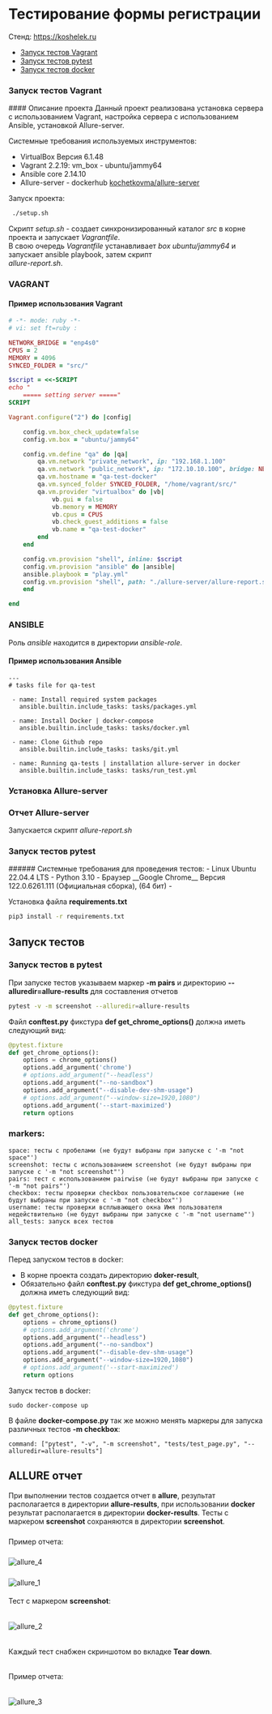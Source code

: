 # Тестирование формы регистрации
Стенд: https://koshelek.ru 

- [Запуск тестов Vagrant](#vagrant)
- [Запуск тестов pytest](#pytest)
- [Запуск тестов docker](#docker)

<h3 id="vagrant">Запуск тестов Vagrant</h3>
#### Описание проекта
Данный проект реализована установка сервера с использованием Vagrant, настройка сервера с использованием
Ansible, установкой Allure-server.  

Системные требования используемых инструментов:
- VirtualBox Версия 6.1.48 
- Vagrant 2.2.19: vm_box - ubuntu/jammy64
- Ansible core 2.14.10
- Allure-server - dockerhub [kochetkovma/allure-server](https://hub.docker.com/r/kochetkovma/allure-server)

Запуск проекта:
```bash
 ./setup.sh
 ```
Скрипт _setup.sh_ - создает синхронизированный каталог _src_ в корне проекта и запускает _Vagrantfile_.  
В свою очередь _Vagrantfile_ устанавливает _box ubuntu/jammy64_ и запускает ansible playbook, затем скрипт  
_allure-report.sh_.
### VAGRANT
#### Пример использования Vagrant
```ruby
# -*- mode: ruby -*-
# vi: set ft=ruby :

NETWORK_BRIDGE = "enp4s0"
CPUS = 2
MEMORY = 4096
SYNCED_FOLDER = "src/"

$script = <<-SCRIPT
echo "
    ===== setting server ====="
SCRIPT

Vagrant.configure("2") do |config|

    config.vm.box_check_update=false
    config.vm.box = "ubuntu/jammy64"

    config.vm.define "qa" do |qa|
        qa.vm.network "private_network", ip: "192.168.1.100"
        qa.vm.network "public_network", ip: "172.10.10.100", bridge: NETWORK_BRIDGE
        qa.vm.hostname = "qa-test-docker"
        qa.vm.synced_folder SYNCED_FOLDER, "/home/vagrant/src/"
        qa.vm.provider "virtualbox" do |vb|
            vb.gui = false
            vb.memory = MEMORY
            vb.cpus = CPUS
            vb.check_guest_additions = false
            vb.name = "qa-test-docker"
        end
    end

    config.vm.provision "shell", inline: $script
    config.vm.provision "ansible" do |ansible|
    ansible.playbook = "play.yml"
    config.vm.provision "shell", path: "./allure-server/allure-report.sh"
    end

end
```
### ANSIBLE

Роль _ansible_ находится в директории _ansible-role_.  
#### Пример использования Ansible
```ansible
---
# tasks file for qa-test

 - name: Install required system packages
   ansible.builtin.include_tasks: tasks/packages.yml

 - name: Install Docker | docker-compose
   ansible.builtin.include_tasks: tasks/docker.yml

 - name: Clone Github repo
   ansible.builtin.include_tasks: tasks/git.yml

 - name: Running qa-tests | installation allure-server in docker
   ansible.builtin.include_tasks: tasks/run_test.yml
```
### Установка Allure-server


### Отчет Allure-server
Запускается скрипт _allure-report.sh_


<h3 id="pytest">Запуск тестов pytest</h3>
######
Системные требования для проведения тестов:
- Linux Ubuntu 22.04.4 LTS
- Python 3.10
- Браузер __Google Chrome__ Версия 122.0.6261.111 (Официальная сборка), (64 бит)
- 

Установка файла __requirements.txt__
```bash
pip3 install -r requirements.txt
```
## Запуск тестов

### Запуск тестов в pytest
При запуске тестов указываем маркер __-m pairs__ и директорию __--alluredir=allure-results__ для составления отчетов
```bash
pytest -v -m screenshot --alluredir=allure-results
```
Файл __conftest.py__ фикстура __def get_chrome_options()__ должна иметь следующий вид:

```python
@pytest.fixture
def get_chrome_options():
    options = chrome_options()
    options.add_argument('chrome')
    # options.add_argument("--headless")
    options.add_argument("--no-sandbox")
    options.add_argument("--disable-dev-shm-usage")
    # options.add_argument("--window-size=1920,1080")
    options.add_argument('--start-maximized')
    return options
```

### markers:
````
space: тесты с пробелами (не будут выбраны при запуске с '-m "not space"')
screenshot: тесты с использованием screenshot (не будут выбраны при запуске с '-m "not screenshot"')
pairs: тест с использованием pairwise (не будут выбраны при запуске с '-m "not pairs"')
checkbox: тесты проверки checkbox пользовательское соглашение (не будут выбраны при запуске с '-m "not checkbox"')
username: тесты проверки всплывающего окна Имя пользователя недействительно (не будут выбраны при запуске с '-m "not username"')
all_tests: запуск всех тестов
````

<h3 id="docker">Запуск тестов docker</h3>

Перед запуском тестов в docker:
- В корне проекта создать директорию __doker-result__,
- Обязательно файл __conftest.py__ фикстура __def get_chrome_options()__ должна иметь следующий вид:  
```python
@pytest.fixture
def get_chrome_options():
    options = chrome_options()
    # options.add_argument('chrome')
    options.add_argument("--headless")
    options.add_argument("--no-sandbox")
    options.add_argument("--disable-dev-shm-usage")
    options.add_argument("--window-size=1920,1080")
    # options.add_argument('--start-maximized')
    return options
```
Запуск тестов в docker:
````
sudo docker-compose up
````
В файле __docker-compose.py__ так же можно менять маркеры для запуска различных тестов __-m checkbox__:
````
command: ["pytest", "-v", "-m screenshot", "tests/test_page.py", "--alluredir=allure-results"]
````
## ALLURE отчет
При выполнении тестов создается отчет в __allure__, результат располагается в директории __allure-results__,
при использовании __docker__ результат располагается в директории __docker-results__.
Тесты с маркером __screenshot__ сохраняются в директории __screenshot__.
#####
Пример отчета:
#####
![allure_4](https://github.com/MaximRock/Python/assets/95434302/ad05976a-c231-4738-a1f5-ea7db6e51119)
#####
![allure_1](https://github.com/MaximRock/Python/assets/95434302/05f1074a-449b-4a7d-a33d-7898d930343d)
####
Тест с маркером __screenshot__:
######
![allure_2](https://github.com/MaximRock/Python/assets/95434302/c1fa6e1d-deec-4aec-9307-1ee3b03acb04)
######
Каждый тест снабжен скриншотом во вкладке __Tear down__.
######
Пример отчета:
######
![allure_3](https://github.com/MaximRock/Python/assets/95434302/62f6f1b5-1a3e-46c6-9835-3172bf8aadf3)
